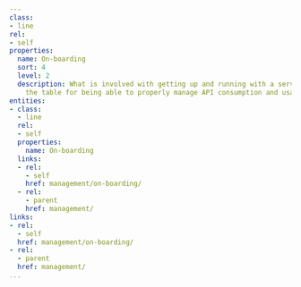 ```yaml
---
class:
- line
rel:
- self
properties:
  name: On-boarding
  sort: 4
  level: 2
  description: What is involved with getting up and running with a service, setting
    the table for being able to properly manage API consumption and usage.
entities:
- class:
  - line
  rel:
  - self
  properties:
    name: On-boarding
  links:
  - rel:
    - self
    href: management/on-boarding/
  - rel:
    - parent
    href: management/
links:
- rel:
  - self
  href: management/on-boarding/
- rel:
  - parent
  href: management/
...
```

